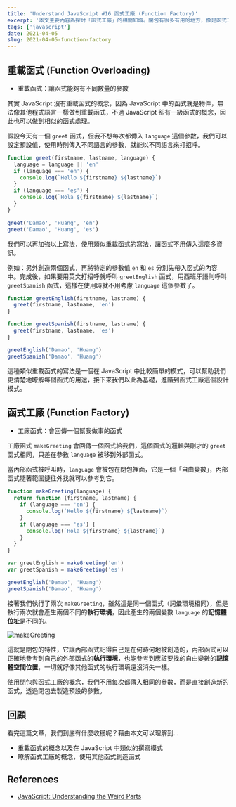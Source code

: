 ```yaml
---
title: 'Understand JavaScript #16 函式工廠 (Function Factory)'
excerpt: '本文主要內容為探討「函式工廠」的相關知識。閉包有很多有用的地方，像是函式工廠就是用閉包建立的模式，文章內容也會包含重載函式、一級函式、執行環境等概念。'
tags: ['javascript']
date: 2021-04-05
slug: 2021-04-05-function-factory
---
```


## 重載函式 (Function Overloading)

- 重載函式：讓函式能夠有不同數量的參數

其實 JavaScript 沒有重載函式的概念，因為 JavaScript 中的函式就是物件，無法像其他程式語言一樣做到重載函式，不過 JavaScript 卻有一級函式的概念，因此也可以做到相似的函式處理。

假設今天有一個 `greet` 函式，但我不想每次都傳入 `language` 這個參數，我們可以設定預設值，使用時則傳入不同語言的參數，就能以不同語言來打招呼。

```javascript
function greet(firstname, lastname, language) {
  language = language || 'en'
  if (language === 'en') {
    console.log(`Hello ${firstname} ${lastname}`)
  }
  if (language === 'es') {
    console.log(`Hola ${firstname} ${lastname}`)
  }
}

greet('Damao', 'Huang', 'en')
greet('Damao', 'Huang', 'es')
```

我們可以再加強以上寫法，使用類似重載函式的寫法，讓函式不用傳入這麼多資訊。

例如：另外創造兩個函式，再將特定的參數值 `en` 和 `es` 分別先帶入函式的內容中。完成後，如果要用英文打招呼就呼叫 `greetEnglish` 函式，用西班牙語則呼叫 `greetSpanish` 函式，這樣在使用時就不用考慮 `language` 這個參數了。

```javascript
function greetEnglish(firstname, lastname) {
  greet(firstname, lastname, 'en')
}

function greetSpanish(firstname, lastname) {
  greet(firstname, lastname, 'es')
}

greetEnglish('Damao', 'Huang')
greetSpanish('Damao', 'Huang')
```

這種類似重載函式的寫法是一個在 JavaScript 中比較簡單的模式，可以幫助我們更清楚地瞭解每個函式的用途，接下來我們以此為基礎，進階到函式工廠這個設計模式。

## 函式工廠 (Function Factory)

- 工廠函式：會回傳一個幫我做事的函式

工廠函式 `makeGreeting` 會回傳一個函式給我們，這個函式的邏輯與剛才的 `greet` 函式相同，只差在參數 `language` 被移到外部函式。

當內部函式被呼叫時，`language` 會被包在閉包裡面，它是一個「自由變數」，內部函式隨著範圍鏈往外找就可以參考到它。

```javascript
function makeGreeting(language) {
  return function (firstname, lastname) {
    if (language === 'en') {
      console.log(`Hello ${firstname} ${lastname}`)
    }
    if (language === 'es') {
      console.log(`Hola ${firstname} ${lastname}`)
    }
  }
}

var greetEnglish = makeGreeting('en')
var greetSpanish = makeGreeting('es')

greetEnglish('Damao', 'Huang')
greetSpanish('Damao', 'Huang')
```

接著我們執行了兩次 `makeGreeting`，雖然這是同一個函式（詞彙環境相同），但是執行兩次就會產生兩個不同的**執行環境**，因此產生的兩個變數 `language` 的**記憶體位址**是不同的。

![makeGreeting](https://i.imgur.com/gTmXsPS.png)

這就是閉包的特性，它讓內部函式記得自己是在何時何地被創造的，內部函式可以正確地參考到自己的外部函式的**執行環境**，也能參考到應該要找的自由變數的**記憶體空間位置**，一切就好像其他函式的執行環境還沒消失一樣。

使用閉包與函式工廠的概念，我們不用每次都傳入相同的參數，而是直接創造新的函式，透過閉包去製造預設的參數。

## 回顧

看完這篇文章，我們到底有什麼收穫呢？藉由本文可以理解到…

- 重載函式的概念以及在 JavaScript 中類似的撰寫模式
- 瞭解函式工廠的概念，使用其他函式創造函式

## References

- [JavaScript: Understanding the Weird Parts](https://www.udemy.com/course/understand-javascript/)
